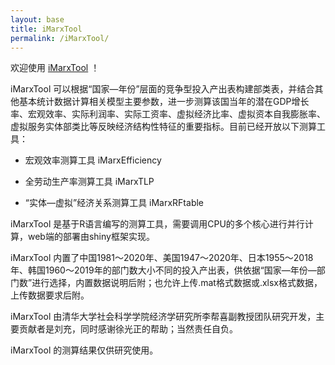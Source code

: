 ```yaml
---
layout: base
title: iMarxTool
permalink: /iMarxTool/
---
```


欢迎使用 [iMarxTool](http://39.98.141.84:3838/iMarxTool/) ！

iMarxTool 可以根据“国家—年份”层面的竞争型投入产出表构建部类表，并结合其他基本统计数据计算相关模型主要参数，进一步测算该国当年的潜在GDP增长率、宏观效率、实际利润率、实际工资率、虚拟经济比率、虚拟资本自我膨胀率、虚拟服务实体部类比等反映经济结构性特征的重要指标。目前已经开放以下测算工具：

- 宏观效率测算工具 iMarxEfficiency

- 全劳动生产率测算工具 iMarxTLP

- “实体—虚拟”经济关系测算工具 iMarxRFtable


iMarxTool 是基于R语言编写的测算工具，需要调用CPU的多个核心进行并行计算，web端的部署由shiny框架实现。

iMarxTool 内置了中国1981～2020年、美国1947～2020年、日本1955～2018年、韩国1960～2019年的部门数大小不同的投入产出表，供依据“国家—年份—部门数”进行选择，内置数据说明后附；也允许上传.mat格式数据或.xlsx格式数据，上传数据要求后附。

iMarxTool 由清华大学社会科学学院经济学研究所李帮喜副教授团队研究开发，主要贡献者是刘充，同时感谢徐光正的帮助；当然责任自负。

iMarxTool 的测算结果仅供研究使用。
